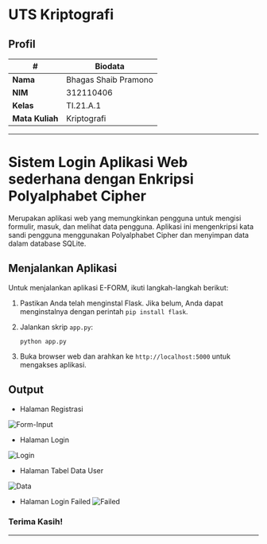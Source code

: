 # UTS Kriptografi
## Profil
| #               | Biodata                 |
| --------------- | ----------------------- |
| **Nama**        | Bhagas Shaib Pramono    |
| **NIM**         | 312110406               |
| **Kelas**       | TI.21.A.1               |
| **Mata Kuliah** | Kriptografi             |

---

# Sistem Login Aplikasi Web sederhana dengan Enkripsi Polyalphabet Cipher


Merupakan aplikasi web yang memungkinkan pengguna untuk mengisi formulir, masuk, dan melihat data pengguna. Aplikasi ini mengenkripsi kata sandi pengguna menggunakan Polyalphabet Cipher dan menyimpan data dalam database SQLite.


## Menjalankan Aplikasi

Untuk menjalankan aplikasi E-FORM, ikuti langkah-langkah berikut:

1. Pastikan Anda telah menginstal Flask. Jika belum, Anda dapat menginstalnya dengan perintah `pip install flask`.

2. Jalankan skrip `app.py`:
   ```
   python app.py
   ```

3. Buka browser web dan arahkan ke `http://localhost:5000` untuk mengakses aplikasi.

## Output

  - Halaman Registrasi
  
  ![Form-Input](screenshots/register.png)

  - Halaman Login
  
  ![Login](screenshots/login.png)

  - Halaman Tabel Data User
  
  ![Data](screenshots/list_users.png)

  - Halaman Login Failed
  ![Failed](screenshots/login_failed.png)



### Terima Kasih!

---